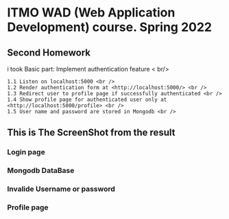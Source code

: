 # ITMO WAD (Web Application Development) course. Spring 2022

## Second Homework

i took Basic part: Implement authentication feature  < br/>

    1.1 Listen on localhost:5000 <br />
    1.2 Render authentication form at <http://localhost:5000/> <br />
    1.3 Redirect user to profile page if successfully authenticated <br />
    1.4 Show profile page for authenticated user only at <http://localhost:5000/profile> <br />
    1.5 User name and password are stored in Mongodb <br />

## This is The ScreenShot from the result

### Login page

### Mongodb DataBase

### Invalide Username or password

### Profile page
